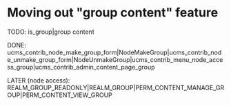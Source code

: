 # Moving out "group content" feature

TODO:
is_group|group content

DONE:
ucms_contrib_node_make_group_form|NodeMakeGroup|ucms_contrib_node_unmake_group_form|NodeUnmakeGroup|ucms_contrib_menu_node_access_group|ucms_contrib_admin_content_page_group

LATER (node access):
REALM_GROUP_READONLY|REALM_GROUP|PERM_CONTENT_MANAGE_GROUP|PERM_CONTENT_VIEW_GROUP

